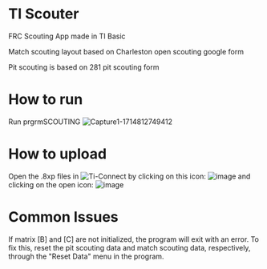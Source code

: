 # TI Scouter
 FRC Scouting App made in TI Basic
 
 Match scouting layout based on Charleston open scouting google form
 
 Pit scouting is based on 281 pit scouting form

# How to run

Run prgrmSCOUTING
![Capture1-1714812749412](https://github.com/sarkh200/TI-Scouter/assets/88343505/0e2a1b8b-f4b1-4705-ad7b-95b2bdfd719c)

 
# How to upload
Open the .8xp files in ![Ti-Connect](https://education.ti.com/en/products/computer-software/ti-connect-ce-sw) by clicking on this icon: ![image](https://github.com/sarkh200/TI-Scouter/assets/88343505/268e4f6a-f0ab-455a-a037-867e5bb601e7) and clicking on the open icon: ![image](https://github.com/sarkh200/TI-Scouter/assets/88343505/e354a9d9-6bc1-4bb0-8c54-2d9f628509a7)

# Common Issues
If matrix [B] and [C] are not initialized, the program will exit with an error. To fix this, reset the pit scouting data and match scouting data, respectively, through the "Reset Data" menu in the program.
